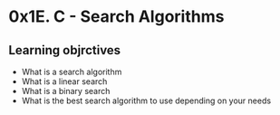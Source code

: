 # 0x1E. C - Search Algorithms
## Learning objrctives
- What is a search algorithm
- What is a linear search
- What is a binary search
- What is the best search algorithm to use depending on your needs
